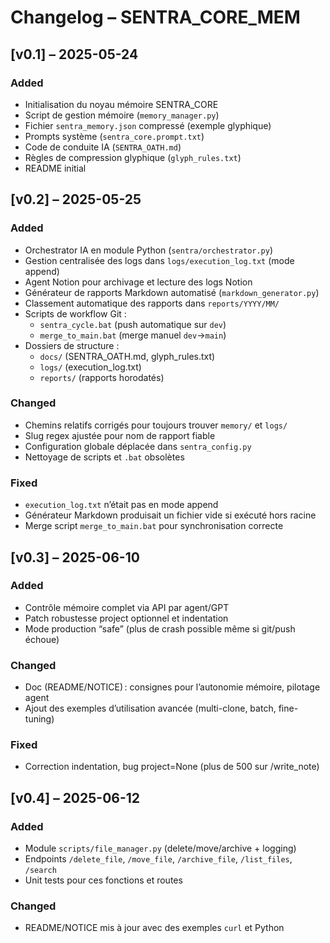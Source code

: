 # Changelog – SENTRA_CORE_MEM

## [v0.1] – 2025-05-24
### Added
- Initialisation du noyau mémoire SENTRA_CORE
- Script de gestion mémoire (`memory_manager.py`)
- Fichier `sentra_memory.json` compressé (exemple glyphique)
- Prompts système (`sentra_core.prompt.txt`)
- Code de conduite IA (`SENTRA_OATH.md`)
- Règles de compression glyphique (`glyph_rules.txt`)
- README initial

## [v0.2] – 2025-05-25
### Added
- Orchestrator IA en module Python (`sentra/orchestrator.py`)  
- Gestion centralisée des logs dans `logs/execution_log.txt` (mode append)  
- Agent Notion pour archivage et lecture des logs Notion  
- Générateur de rapports Markdown automatisé (`markdown_generator.py`)  
- Classement automatique des rapports dans `reports/YYYY/MM/`  
- Scripts de workflow Git :
  - `sentra_cycle.bat` (push automatique sur `dev`)  
  - `merge_to_main.bat` (merge manuel `dev`→`main`)  
- Dossiers de structure :
  - `docs/` (SENTRA_OATH.md, glyph_rules.txt)  
  - `logs/` (execution_log.txt)  
  - `reports/` (rapports horodatés)  

### Changed
- Chemins relatifs corrigés pour toujours trouver `memory/` et `logs/`  
- Slug regex ajustée pour nom de rapport fiable  
- Configuration globale déplacée dans `sentra_config.py`  
- Nettoyage de scripts et `.bat` obsolètes  

### Fixed
- `execution_log.txt` n’était pas en mode append  
- Générateur Markdown produisait un fichier vide si exécuté hors racine  
- Merge script `merge_to_main.bat` pour synchronisation correcte  
## [v0.3] – 2025-06-10

### Added
- Contrôle mémoire complet via API par agent/GPT
- Patch robustesse project optionnel et indentation
- Mode production “safe” (plus de crash possible même si git/push échoue)

### Changed
- Doc (README/NOTICE) : consignes pour l’autonomie mémoire, pilotage agent
- Ajout des exemples d’utilisation avancée (multi-clone, batch, fine-tuning)

### Fixed
- Correction indentation, bug project=None (plus de 500 sur /write_note)



## [v0.4] – 2025-06-12
### Added
- Module `scripts/file_manager.py` (delete/move/archive + logging)
- Endpoints `/delete_file`, `/move_file`, `/archive_file`, `/list_files`, `/search`
- Unit tests pour ces fonctions et routes
### Changed
- README/NOTICE mis à jour avec des exemples `curl` et Python
